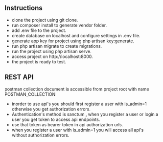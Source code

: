 
## Instructions

- clone the project using git clone.
- run composer install to generate vendor folder.
- add .env file to the project.
- create database on localhost and configure settings in .env file.
- generate app key for project using php artisan key:generate.
- run php artisan migrate to create migrations.
- run the project using php artisan serve.
- access project on http://localhost:8000.
- the project is ready to test.


## REST API
 postman collection document is accessible from project root with name POSTMAN_COLLECTION

- inorder to use api's you should first register a user with is_admin=1 otherwise you get authorization errors.
- Authentication's method is sanctum , when you register a user or login a user you get token to access api endpoints.
- use that token as bearer token in api authorization urls.
- when you register a user with is_admin=1 you will access all api's without authorization errors.

